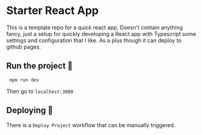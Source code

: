 # Starter React App

This is a template repo for a quick react app.
Doesn't contain anything fancy, just a setup for quickly developing a React app with Typescript some settings and configuration that I like.
As a plus though it can deploy to github pages.

## Run the project 🏃

```
 npm run dev
```

Then go to `localhost:3000`

## Deploying 🚀

There is a `Deploy Project` workflow that can be manually triggered.
